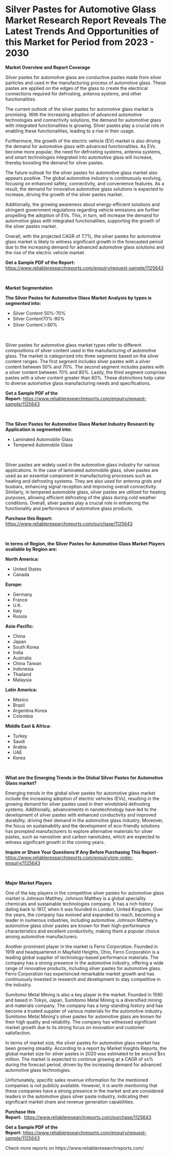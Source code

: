 <p><h1>Silver Pastes for Automotive Glass Market Research Report Reveals The Latest Trends And Opportunities of this Market for Period from 2023 - 2030</h1></p><p><strong>Market Overview and Report Coverage</strong></p>
<p><p>Silver pastes for automotive glass are conductive pastes made from silver particles and used in the manufacturing process of automotive glass. These pastes are applied on the edges of the glass to create the electrical connections required for defrosting, antenna systems, and other functionalities.</p><p>The current outlook of the silver pastes for automotive glass market is promising. With the increasing adoption of advanced automotive technologies and connectivity solutions, the demand for automotive glass with integrated functionalities is growing. Silver pastes play a crucial role in enabling these functionalities, leading to a rise in their usage.</p><p>Furthermore, the growth of the electric vehicle (EV) market is also driving the demand for automotive glass with advanced functionalities. As EVs become more popular, the need for defrosting systems, antenna systems, and smart technologies integrated into automotive glass will increase, thereby boosting the demand for silver pastes.</p><p>The future outlook for the silver pastes for automotive glass market also appears positive. The global automotive industry is continuously evolving, focusing on enhanced safety, connectivity, and convenience features. As a result, the demand for innovative automotive glass solutions is expected to increase, driving the growth of the silver pastes market.</p><p>Additionally, the growing awareness about energy-efficient solutions and stringent government regulations regarding vehicle emissions are further propelling the adoption of EVs. This, in turn, will increase the demand for automotive glass with integrated functionalities, supporting the growth of the silver pastes market.</p><p>Overall, with the projected CAGR of 7.7%, the silver pastes for automotive glass market is likely to witness significant growth in the forecasted period due to the increasing demand for advanced automotive glass solutions and the rise of the electric vehicle market.</p></p>
<p><strong>Get a Sample PDF of the Report:</strong> <a href="https://www.reliableresearchreports.com/enquiry/request-sample/1125643">https://www.reliableresearchreports.com/enquiry/request-sample/1125643</a></p>
<p>&nbsp;</p>
<p><strong>Market Segmentation</strong></p>
<p><strong>The Silver Pastes for Automotive Glass Market Analysis by types is segmented into:</strong></p>
<p><ul><li>Silver Content 50%-70%</li><li>Silver Content70%-80%</li><li>Silver Content＞80%</li></ul></p>
<p>&nbsp;</p>
<p><p>Silver pastes for automotive glass market types refer to different compositions of silver content used in the manufacturing of automotive glass. The market is categorized into three segments based on the silver content ranges. The first segment includes silver pastes with a silver content between 50% and 70%. The second segment includes pastes with a silver content between 70% and 80%. Lastly, the third segment comprises pastes with a silver content greater than 80%. These distinctions help cater to diverse automotive glass manufacturing needs and specifications.</p></p>
<p><strong>Get a Sample PDF of the Report:</strong>&nbsp;<a href="https://www.reliableresearchreports.com/enquiry/request-sample/1125643">https://www.reliableresearchreports.com/enquiry/request-sample/1125643</a></p>
<p>&nbsp;</p>
<p><strong>The Silver Pastes for Automotive Glass Market Industry Research by Application is segmented into:</strong></p>
<p><ul><li>Laminated Automobile Glass</li><li>Tempered Automobile Glass</li></ul></p>
<p>&nbsp;</p>
<p><p>Silver pastes are widely used in the automotive glass industry for various applications. In the case of laminated automobile glass, silver pastes are used as an essential component in manufacturing processes such as heating and defrosting systems. They are also used for antenna grids and busbars, enhancing signal reception and improving overall connectivity. Similarly, in tempered automobile glass, silver pastes are utilized for heating purposes, allowing efficient defrosting of the glass during cold weather conditions. Overall, silver pastes play a crucial role in enhancing the functionality and performance of automotive glass products.</p></p>
<p><strong>Purchase this Report:</strong>&nbsp; <a href="https://www.reliableresearchreports.com/purchase/1125643">https://www.reliableresearchreports.com/purchase/1125643</a></p>
<p>&nbsp;</p>
<p><strong>In terms of Region, the Silver Pastes for Automotive Glass Market Players available by Region are:</strong></p>
<p>
    <p> <strong> North America: </strong>
        <ul>
            <li>United States</li>
            <li>Canada</li>
        </ul>
        </p> 
    <p> <strong> Europe: </strong>
        <ul>
            <li>Germany</li>
            <li>France</li>
            <li>U.K.</li>
            <li>Italy</li>
            <li>Russia</li>
        </ul>
        </p> 
    <p> <strong> Asia-Pacific: </strong>
        <ul>
            <li>China</li>
            <li>Japan</li>
            <li>South Korea</li>
            <li>India</li>
            <li>Australia</li>
            <li>China Taiwan</li>
            <li>Indonesia</li>
            <li>Thailand</li>
            <li>Malaysia</li>
        </ul>
        </p> 
    <p> <strong> Latin America: </strong>
        <ul>
            <li>Mexico</li>
            <li>Brazil</li>
            <li>Argentina Korea</li>
            <li>Colombia</li>
        </ul>
        </p> 
    <p> <strong> Middle East & Africa: </strong>
        <ul>
            <li>Turkey</li>
            <li>Saudi</li>
            <li>Arabia</li>
            <li>UAE</li>
            <li>Korea</li>
        </ul>
    </p>
    </p>
<p>&nbsp;</p>
<p><strong>What are the Emerging Trends in the Global Silver Pastes for Automotive Glass market?</strong></p>
<p><p>Emerging trends in the global silver pastes for automotive glass market include the increasing adoption of electric vehicles (EVs), resulting in the growing demand for silver pastes used in their windshield defrosting systems. Additionally, advancements in nanotechnology have led to the development of silver pastes with enhanced conductivity and improved durability, driving their demand in the automotive glass industry. Moreover, the focus on sustainability and the development of eco-friendly solutions has prompted manufacturers to explore alternative materials for silver pastes, such as nanosilver and carbon nanotubes, which are expected to witness significant growth in the coming years.</p></p>
<p><strong>Inquire or Share Your Questions If Any Before Purchasing This Report</strong>- <a href="https://www.reliableresearchreports.com/enquiry/pre-order-enquiry/1125643">https://www.reliableresearchreports.com/enquiry/pre-order-enquiry/1125643</a></p>
<p>&nbsp;</p>
<p><strong>Major Market Players</strong></p>
<p><p>One of the key players in the competitive silver pastes for automotive glass market is Johnson Matthey. Johnson Matthey is a global speciality chemicals and sustainable technologies company. It has a rich history dating back to 1817, when it was founded in London, United Kingdom. Over the years, the company has evolved and expanded its reach, becoming a leader in numerous industries, including automotive. Johnson Matthey's automotive glass silver pastes are known for their high-performance characteristics and excellent conductivity, making them a popular choice among automotive manufacturers.</p><p>Another prominent player in the market is Ferro Corporation. Founded in 1919 and headquartered in Mayfield Heights, Ohio, Ferro Corporation is a leading global supplier of technology-based performance materials. The company has a strong presence in the automotive industry, offering a wide range of innovative products, including silver pastes for automotive glass. Ferro Corporation has experienced remarkable market growth and has continuously invested in research and development to stay competitive in the industry.</p><p>Sumitomo Metal Mining is also a key player in the market. Founded in 1590 and based in Tokyo, Japan, Sumitomo Metal Mining is a diversified mining and materials company. The company has a long-standing history and has become a trusted supplier of various materials for the automotive industry. Sumitomo Metal Mining's silver pastes for automotive glass are known for their high quality and reliability. The company has witnessed significant market growth due to its strong focus on innovation and customer satisfaction.</p><p>In terms of market size, the silver pastes for automotive glass market has been growing steadily. According to a report by Market Insights Reports, the global market size for silver pastes in 2020 was estimated to be around $xx million. The market is expected to continue growing at a CAGR of xx% during the forecast period, driven by the increasing demand for advanced automotive glass technologies.</p><p>Unfortunately, specific sales revenue information for the mentioned companies is not publicly available. However, it is worth mentioning that these companies have a strong presence in the market and are considered leaders in the automotive glass silver paste industry, indicating their significant market share and revenue generation capabilities.</p></p>
<p><strong>Purchase this Report:</strong>&nbsp;&nbsp;<a href="https://www.reliableresearchreports.com/purchase/1125643">https://www.reliableresearchreports.com/purchase/1125643</a></p>
<p></p>
<p><strong>Get a Sample PDF of the Report:</strong>&nbsp;<a href="https://www.reliableresearchreports.com/enquiry/request-sample/1125643">https://www.reliableresearchreports.com/enquiry/request-sample/1125643</a></p>
<p>Check more reports on https://www.reliableresearchreports.com/</p>